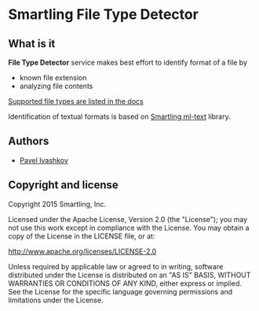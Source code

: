 
Smartling File Type Detector
============================


What is it
----------

**File Type Detector** service makes best effort to identify format of a file by

- known file extension
- analyzing file contents

[Supported file types are listed in the docs](http://docs.smartling.com/pages/supported-file-types/)

Identification of textual formats is based on [Smartling ml-text](https://github.com/Smartling/ml-text) library. 



Authors
-------

* [Pavel Ivashkov](https://github.com/paiv)


Copyright and license
---------------------

Copyright 2015 Smartling, Inc.

Licensed under the Apache License, Version 2.0 (the "License");
you may not use this work except in compliance with the License.
You may obtain a copy of the License in the LICENSE file, or at:

   http://www.apache.org/licenses/LICENSE-2.0

Unless required by applicable law or agreed to in writing, software
distributed under the License is distributed on an "AS IS" BASIS,
WITHOUT WARRANTIES OR CONDITIONS OF ANY KIND, either express or implied.
See the License for the specific language governing permissions and
limitations under the License.
